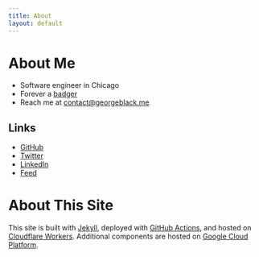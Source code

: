 ```yaml
---
title: About
layout: default
---
```


# About Me

* Software engineer in Chicago
* Forever a [badger](https://twitter.com/georgeblackm/status/995345329087270912)
* Reach me at [contact@georgeblack.me](mailto:contact@georgeblack.me)

## Links
* [GitHub](https://github.com/georgemblack)
* [Twitter](https://twitter.com/georgeblackm)
* [LinkedIn](https://www.linkedin.com/in/georgemblack/)
* [Feed](https://georgeblack.me/feed.xml)

# About This Site

This site is built with [Jekyll](https://jekyllrb.com), deployed with [GitHub Actions](https://github.com/features/actions), and hosted on [Cloudflare Workers](https://workers.cloudflare.com). Additional components are hosted on [Google Cloud Platform](https://cloud.google.com).
